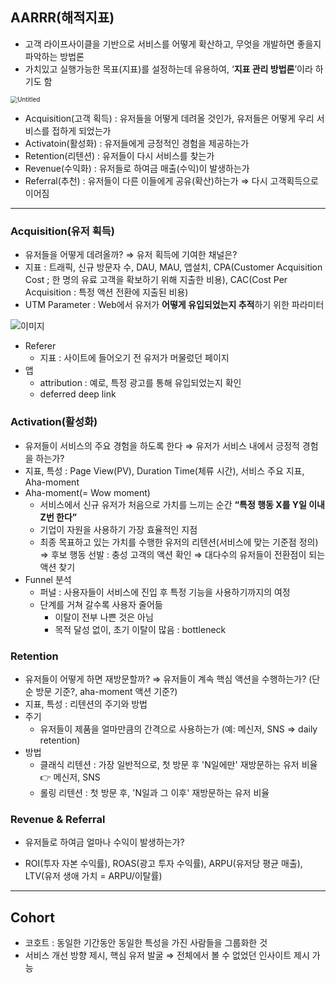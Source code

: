 ## AARRR(해적지표)

- 고객 라이프사이클을 기반으로 서비스를 어떻게 확산하고, 무엇을 개발하면 좋을지 파악하는 방법론
- 가치있고 실행가능한 목표(지표)를 설정하는데 유용하여, ‘**지표 관리 방법론**’이라 하기도 함

<img src="https://encrypted-tbn0.gstatic.com/images?q=tbn:ANd9GcQnCpf46vOQGm7seL0LHMqs38U4NuUDed9PQAKII9bpWhu_Ze59oYC6KPMjf2rpOL4GI_8&usqp=CAU" alt="Untitled" style="zoom:70%;" />

- Acquisition(고객 획득) : 유저들을 어떻게 데려올 것인가, 유저들은 어떻게 우리 서비스를 접하게 되었는가
- Activatoin(활성화) : 유저들에게 긍정적인 경험을 제공하는가
- Retention(리텐션) : 유저들이 다시 서비스를 찾는가
- Revenue(수익화) : 유저들로 하여금 매출(수익)이 발생하는가
- Referral(추천) : 유저들이 다른 이들에게 공유(확산)하는가 ⇒ 다시 고객획득으로 이어짐

------

### Acquisition(유저 획득)

- 유저들을 어떻게 데려올까? ⇒ 유저 획득에 기여한 채널은?
- 지표 : 트래픽, 신규 방문자 수, DAU, MAU, 앱설치, CPA(Customer Acquisition Cost ; 한 명의 유료 고객을 확보하기 위해 지출한 비용), CAC(Cost Per Acquisition : 특정 액션 전환에 지출된 비용)
- UTM Parameter : Web에서 유저가 **어떻게 유입되었는지 추적**하기 위한 파라미터

![이미지](https://media.emailonacid.com/wp-content/uploads/2019/03/2019UTM-Blog-Example.jpg)



- Referer
  - 지표 : 사이트에 들어오기 전 유저가 머물렀던 페이지
- 앱
  - attribution : 예로, 특정 광고를 통해 유입되었는지 확인
  - deferred deep link

### Activation(활성화)

- 유저들이 서비스의 주요 경험을 하도록 한다 ⇒ 유저가 서비스 내에서 긍정적 경험을 하는가?
- 지표, 특성 : Page View(PV), Duration Time(체류 시간), 서비스 주요 지표, Aha-moment
- Aha-moment(= Wow moment)
  - 서비스에서 신규 유저가 처음으로 가치를 느끼는 순간 **“특정 행동 X를 Y일 이내 Z번 한다”**
  - 기업이 자원을 사용하기 가장 효율적인 지점
  - 최종 목표하고 있는 가치를 수행한 유저의 리텐션(서비스에 맞는 기준점 정의) ⇒ 후보 행동 선발 : 충성 고객의 액션 확인 ⇒ 대다수의 유저들이 전환점이 되는 액션 찾기
- Funnel 분석
  - 퍼널 : 사용자들이 서비스에 진입 후 특정 기능을 사용하기까지의 여정
  - 단계를 거쳐 갈수록 사용자 줄어듦
    - 이탈이 전부 나쁜 것은 아님
    - 목적 달성 없이, 초기 이탈이 많음 : bottleneck

### Retention

- 유저들이 어떻게 하면 재방문할까? ⇒ 유저들이 계속 핵심 액션을 수행하는가? (단순 방문 기준?, aha-moment 액션 기준?)
- 지표, 특성 : 리텐션의 주기와 방법
- 주기
  - 유저들이 제품을 얼마만큼의 간격으로 사용하는가 (예: 메신저, SNS ⇒ daily retention)
- 방법
  - 클래식 리텐션 : 가장 일반적으로, 첫 방문 후 'N일에만' 재방문하는 유저 비율 👉 메신저, SNS
  - 롤링 리텐션 : 첫 방문 후, 'N일과 그 이후' 재방문하는 유저 비율

### Revenue & Referral

- 유저들로 하여금 얼마나 수익이 발생하는가?

- ROI(투자 자본 수익률), ROAS(광고 투자 수익률), ARPU(유저당 평균 매출), LTV(유저 생애 가치 = ARPU/이탈률)

------

## Cohort

- 코호트 : 동일한 기간동안 동일한 특성을 가진 사람들을 그룹화한 것
- 서비스 개선 방향 제시, 핵심 유저 발굴 ⇒ 전체에서 볼 수 없었던 인사이트 제시 가능

